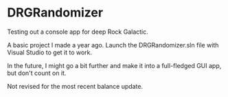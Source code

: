 # DRGRandomizer

Testing out a console app for deep Rock Galactic.

A basic project I made a year ago. Launch the DRGRandomizer.sln file with Visual Studio to get it to work. 

In the future, I might go a bit further and make it into a full-fledged GUI app, but don't count on it.

Not revised for the most recent balance update.
